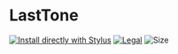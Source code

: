 # LastTone

[![Install directly with Stylus](https://img.shields.io/badge/Install%20directly%20with-Stylus-00adad.svg)](https://raw.githubusercontent.com/Trigstur/LastTone/master/dist/rel.user.css)
[![Legal](https://img.shields.io/github/license/Trigstur/LastTone)](https://github.com/Trigstur/LastTone/blob/master/LICENSE)
![Size](https://img.shields.io/github/repo-size/Trigstur/LastTone)
